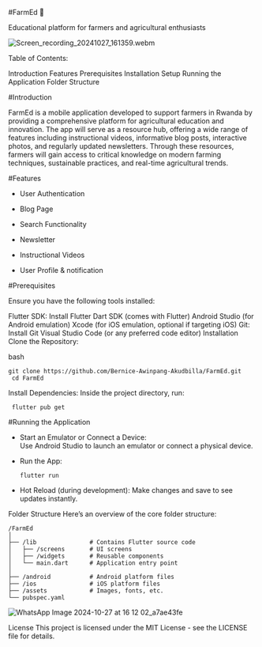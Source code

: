 #FarmEd 🌱

Educational platform for farmers and agricultural enthusiasts

![Screen_recording_20241027_161359.webm](https://github.com/user-attachments/assets/e061524f-754e-4d60-bd96-0e706af2f72d)


Table of Contents:

Introduction
Features
Prerequisites
Installation
Setup
Running the Application
Folder Structure


#Introduction

FarmEd is a mobile application developed to support farmers in Rwanda by providing a comprehensive platform for agricultural education and innovation. The app will serve as a resource hub, offering a wide range of features including instructional videos, informative blog posts, interactive photos, and regularly updated newsletters. Through these resources, farmers will gain access to critical knowledge on modern farming techniques, sustainable practices, and real-time agricultural trends.

#Features
- User Authentication
  
- Blog Page
  
- Search Functionality

- Newsletter

- Instructional Videos

- User Profile & notification



#Prerequisites

Ensure you have the following tools installed:

Flutter SDK: Install Flutter
Dart SDK (comes with Flutter)
Android Studio (for Android emulation)
Xcode (for iOS emulation, optional if targeting iOS)
Git: Install Git
Visual Studio Code (or any preferred code editor)
Installation
Clone the Repository:

bash

    git clone https://github.com/Bernice-Awinpang-Akudbilla/FarmEd.git  
     cd FarmEd
Install Dependencies:
Inside the project directory, run:

     flutter pub get

#Running the Application<br>

- Start an Emulator or Connect a Device:<br>
Use Android Studio to launch an emulator or connect a physical device.<br>

- Run the App:<br>

      flutter run
  
- Hot Reload (during development):
Make changes and save to see updates instantly.

Folder Structure
Here’s an overview of the core folder structure:

    /FarmEd
    │
    ├── /lib               # Contains Flutter source code
    │   ├── /screens       # UI screens
    │   ├── /widgets       # Reusable components
    │   └── main.dart      # Application entry point
    │
    ├── /android           # Android platform files
    ├── /ios               # iOS platform files
    ├── /assets            # Images, fonts, etc.
    └── pubspec.yaml    

![WhatsApp Image 2024-10-27 at 16 12 02_a7ae43fe](https://github.com/user-attachments/assets/6c2906a3-e982-4f4b-8b34-8821a6353fcb)


License
This project is licensed under the MIT License - see the LICENSE file for details.


